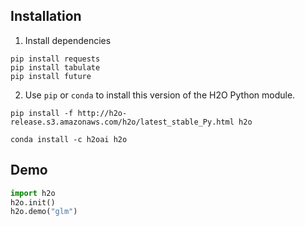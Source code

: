 ## Installation

1. Install dependencies

```shell
pip install requests
pip install tabulate
pip install future
```

2. Use `pip` or `conda` to install this version of the H2O Python module.

```shell
pip install -f http://h2o-release.s3.amazonaws.com/h2o/latest_stable_Py.html h2o
```

```shell
conda install -c h2oai h2o
```

## Demo

```python
import h2o
h2o.init()
h2o.demo("glm")
```
